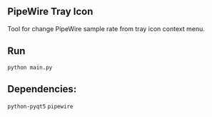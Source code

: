 PipeWire Tray Icon
---
Tool for change PipeWire sample rate from tray icon context menu.

Run
---
`python main.py`

Dependencies:
---
`python-pyqt5`
`pipewire`